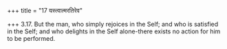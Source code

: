 +++
title = "17 यस्त्वात्मरतिरेव"

+++
3.17. But the man, who simply rejoices in the Self; and who is satisfied
in the Self; and who delights in the Self alone-there exists no action
for him to be performed.
